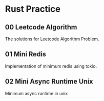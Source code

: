 # Rust Practice

## 00 Leetcode Algorithm

The solutions for Leetcode Algorithm Problem.

## 01 Mini Redis

Implementation of minimum redis using tokio.

## 02 Mini Async Runtime Unix

Minimum async runtime in unix
